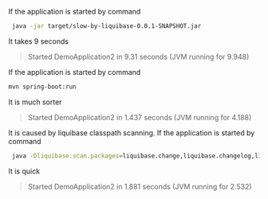 If the application is started by command
```sh
 java -jar target/slow-by-liquibase-0.0.1-SNAPSHOT.jar
```
It takes 9 seconds
> Started DemoApplication2 in 9.31 seconds (JVM running for 9.948)

If the application is started by command
```sh
mvn spring-boot:run
```
It is much sorter
> Started DemoApplication2 in 1.437 seconds (JVM running for 4.188)

It is caused by liquibase classpath scanning. If the application is started by command
```sh
 java -Dliquibase.scan.packages=liquibase.change,liquibase.changelog,liquibase.database,liquibase.parser,liquibase.precondition,liquibase.datatype,liquibase.serializer,liquibase.sqlgenerator ,liquibase.executor,liquibase.snapshot,liquibase.logging,liquibase.diff,liquibase.structure,liquibase.structurecompare,liquibase.lockservice,liquibase.sdk.database,liquibase.ext -jar target/slow-by-liquibase-0.0.1-SNAPSHOT.jar
 ```
 It is quick
> Started DemoApplication2 in 1.881 seconds (JVM running for 2.532)
